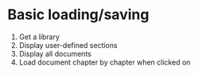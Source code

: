# Basic loading/saving 
1. Get a library
2. Display user-defined sections
3. Display all documents
4. Load document chapter by chapter when clicked on
